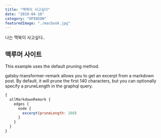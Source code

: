 ```yaml
---
title: "맥북이 사고싶다"
date: "2019-04-18"
category: "OPINION"
featuredImage: "./macbook.jpg"
---
```


나는 맥북이 사고싶다..

## 맥루머 사이트

This example uses the default pruning method.

gatsby-transformer-remark allows you to get an excerpt from a markdown post. By default, it will prune the first 140 characters, but you can optionally specify a pruneLength in the graphql query.

```javascript
{
  allMarkdownRemark {
    edges {
      node {
        excerpt(pruneLength: 280)
      }
    }
  }
}
```